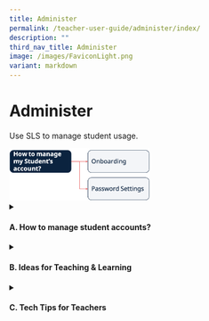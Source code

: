 ```yaml
---
title: Administer
permalink: /teacher-user-guide/administer/index/
description: ""
third_nav_title: Administer
image: /images/FaviconLight.png
variant: markdown
---
```

<h1>Administer</h1>
<p>Use SLS to manage student usage.</p>
<img alt="Administer" style="width: 50%;" src="/images/2Teacher/Flow-Administer.png">

<details>
 <summary><h4>A. How to manage student accounts?</h4></summary>
<ul>
	<p>Onboarding</p>
  <li><a target="_blank" href="/teacher-user-guide/administer/onboard-new-students/">(A1,i) Onboard New Students</a></li>
	<p>Password Settings</p>
  <li><a target="_blank" href="/teacher-user-guide/administer/reset-student-passwords-for-classes/">(A1, ii) Reset Student Passwords for Classes</a></li>
  <li><a target="_blank" href="/teacher-user-guide/administer/generate-passcode-for-students/">(A1, iii) Generate Passcode for Students</a></li>
</ul>
</details>
<details>
<summary><h4>B. Ideas for Teaching &amp; Learning</h4></summary>
<ul>
<li><a target="_blank" href="/files/Marcomms/Feature%20Highlights/set up school and department spaces.pdf">(B1,i) Set Up School and Department Spaces</a></li>		
<li><a target="_blank" href="/files/Userguide/Downloadable%20Resources/using sls for whole school transformation of t&amp;l.pdf">(B1,ii) Using SLS for Whole School Transformation of Teaching &amp; Learning</a>
</li>
</ul>
</details>
<details>
<summary><h4>C. Tech Tips for Teachers</h4></summary>
<ol>
<li><strong>Are locked accounts in SLS the same as expired password?</strong> 
<p>No, locked accounts are due to the wrong password being used too many times and need to be unlocked by an SLS school admin.
Expired passwords are those which have been unchanged for more than a year and can be automatically reset by the user.</p></li>
<li><strong>When students SLS account are locked, can they use MIMS to log in?</strong>
<p>Students cannot log in to MIMS if their account is locked.  Locking accounts after multiple unsuccessful login attempts is meant to deter brute force hacking attacks.</p></li>
<li><strong>A flexi-adjunct teacher (FAJT), relief teacher or ICT Manager/Associate is unable to log in to SLS. What steps can be taken to resolve it?</strong></li>
<p><strong>I am on secondment/No-Pay-Leave and am no longer able to log in to SLS. How may I regain access to SLS?</strong>
</p><p> For the questions in Q3,</p>
<ol style="list-style-type: lower-alpha;">
<li>Ensure that the affected user has an active MIMS account.</li>
<li>Check that the affected user has applied and been granted with SLS access in MIMS portal (<a href="https://mims.moe.gov.sg/">https://mims.moe.gov.sg/</a>). 
Note:  SLS access can only be granted to ICT Manager/Associates if they are performing the SLS School Admin role. For assistance in applying for SLS access in MIMS, users may contact their MIMS Local Admin or SSOE 2 Service Desk (<a href="mailto:help@schools.gov.sg">help@schools.gov.sg</a>).</li>
<li>After the MIMS account has been activated and SLS access has been granted in MIMS, please allow 3 to 5 days for the SLS account to be activated.</li>
<li>If the affected user still encounters login difficulties, please contact the SLS Helpdesk (<a href="mailto:helpdesk@sls.ufinity.com">helpdesk@sls.ufinity.com</a>) for further assistance.</li>
</ol>

<li><p><strong>What is the procedure for schools to apply for SLS access for students on Leave of Absence (LOA)? Do schools still need to write in to <a href="mailto:SLS_Ops@moe.gov.sg">SLS_Ops@moe.gov.sg</a>?</strong></p>
<p> Schools are recommended to assign a student into a form class before placing the student on LOA. After which, schools may follow the procedure below:</p>
<ol style="list-style-type: lower-alpha;">
<li>Ensure that the LOA students' MIMS accounts are active, if not, the MIMS Student Admin (SA) should reactivate their accounts.</li>
<li>If the MIMS SA has difficulties reactivating/locating the LOA students' MIMS accounts, please contact the  SSOE 2 Service Desk (<a href="mailto:help@schools.gov.sg">help@schools.gov.sg</a>) for assistance.</li>
<li><p>Please continue to send in the LOA application form to  <a href="mailto:SLS_Ops@moe.gov.sg">SLS_Ops@moe.gov.sg</a> so that the students' SLS accounts can be assigned to your school.</p>
<p><u>Note</u>: If the MIMS SA has contacted SSOE Service Desk and SSOE Service Desk has provided confirmation that the MIMS account of the student does not exist, please forward the email to SLS Ops for further assistance.</p>
</li>
</ol>
</li>
<li><p><strong>I am able to log in to SLS but no longer able to access the SLS School Admin features. What can be done to reinstate my SLS School Admin role?</strong></p>
<p> Your school admin role might have been removed in the previous month’s verification exercise. If your school admin role had been removed accidentally, please request the verifier or a school leader to write in to <a href="mailto:SLS_Ops@moe.gov.sg">SLS_Ops@moe.gov.sg</a> for reinstatement of the role.</p>
<p> If your SLS account was recently inactivated (you were unable to log in) due to an inactive MIMS account, your school admin role would have been removed during account inactivation. You will need to reapply for the school admin role.</p>
<p> Please note that school admin roles are school-specific. If you have transferred to a new school, your new school would need to apply for the school admin role for you with approval from the school leader in your new school.</p>
</li>
<li><p><strong>For students new to SLS (e.g. Primary 1 students in the new year), do they log in using their MIMS account only?</strong></p>
<p> When logging into SLS for the first time, students will need to use the SLS OTP generated by their teachers and click on “Login with SLS” to set-up their accounts. For subsequent logins, students may use the MIMS login option. </p>
<p> Login via SLS will remain available to all students, including Primary 1 students. Primary school students are encouraged to use their SLS Login to access SLS (as per current practice) due to the complexity and length of the MIMS Login ID.</p>
</li>
<li><p><strong>Will MIMS login (for students) be enforced as the only way to log in for SLS in the future?</strong></p>
<p> There is no definite timeline to cease the alternate SLS login. The SLS Office will inform schools in advance of any change.</p>
</li>
<li><p><strong>A new school leader has recently joined our school. However, he/she is not included in the verification exercise email list. How can he/she be included?</strong></p>
<p> The email list for the verification exercise is generated on the 10th of each month automatically by the system. If the school leader has joined the school after the 10th of the month, he/she will be automatically included from the subsequent month’s verification.</p>
</li>
<li><p><strong>I believe I have completed the verification exercise but still received an email stating that I did not. How can I prevent this from happening?</strong></p>
<p>In December every year, there are two verification exercises ongoing simultaneously:</p>
<ol style="list-style-type: lower-roman;">
<li>Verification of teacher/student accounts which has to be completed by school admins</li>
<li>Verification of SLS school admin roles which has to be completed by school leaders</li>
</ol>
<p>Please ensure that both exercises have been completed.</p>
<p>In other months, only the verification of school admin role is conducted. Please ensure that the “Complete Verification” button has been clicked. Schools may also take a screenshot of the verification page showing the completion status as documentary proof.</p>
</li>
<li><p><strong>I forgot to complete the verification exercise and only realised it after the deadline. The verify users page is no longer accessible. What should I do?</strong></p>
<p>Please email <a href="mailto:SLS_Ops@moe.gov.sg">SLS_Ops@moe.gov.sg</a> before the last day of the month to inform SLS Office manually whether there are any accounts/roles which needs to be removed.</p>
</li>
<li><p><strong>How do I log a ticket in SLS?</strong></p>
<p>Send us an email at <a href="mailto:helpdesk@sls.ufinity.com">helpdesk@sls.ufinity.com</a>. Alternatively, you can click <strong>Help us improve</strong>, provide us a rating of your experience, and key in the issue in the form that follows. </p>
<p>For more information, visit <a target="_blank" href="/login-troubleshooting/get-help/contact-sls-helpdesk/">Helpdesk</a>.</p>
</li>
<li><p><strong>Can I report bugs through SgLDC?</strong></p>
<p>SgLDC is a community meant for teachers to share, learn and design technology-enabled learning experiences for future-ready learners. While some teachers do post their experiences with SLS, often than not, other teachers in the community are quick to provide solutions.</p>
<p>Should a user wishes to report a bug, do send an email to helpdesk@sls.ufinity.com or click the “Help us improve” widget.</p>
</li>
<li><strong>Is there a permanent workaround available to address the SLS logging in issues when students are locked out of their account using the MIMS login?</strong>
<p>For students who do not remember their MIMS login ID or are locked out of their account using the MIMS login, they can still access SLS by using their SLS username and password.</p>
<p>should be noted that there are two ways to login to SLS. They are via: (i) MIMS and (ii) SLS username and password.</p> 
<p>A temporary workaround is available if students face difficulties accessing either through MIMS or SLS login. 
Teachers can generate 2-hour passwords to grant students temporary access to the SLS if they had forgotten their password or if their accounts had been locked. This will provide students with temporary access to assignments and MOE Library.</p>  
<p>In the long term, it is advisable to establish routines that support students in managing their passwords. For Lower Primary students, parents can assist to manage the actual passwords, 
so that it facilitates access to SLS when students are doing home-based learning. Moreover, with frequent use of SLS, such login issues are likely to reduce in frequency, thus allowing a more seamless experience for teachers and students.</p></li>
<li><strong>Could SLS considering allowing us to perform a mass reset of passwords for the school?</strong>
<p>We do not recommend mass reset of passwords, especially as primary school students may set up their accounts with the help of their parents.</p></li>
<li><strong>Is it possible to integrate Google Sign-In to SLS?</strong>
<p>There are no plans to do so. Instead, we encourage schools to use MIMS for seamless log-in to SLS and to build up routines for students to recall and reset their passwords.</p></li>
</ol></details>